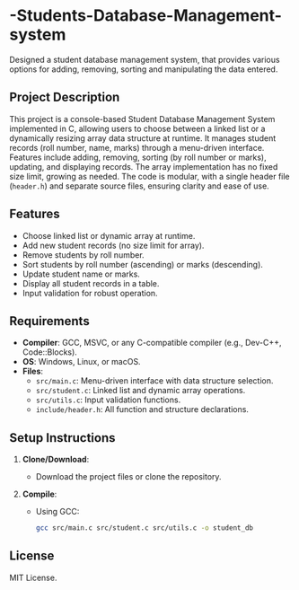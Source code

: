 # -Students-Database-Management-system
Designed a student database management system, that provides various options for adding, removing, sorting and manipulating the data entered. 

## Project Description
This project is a console-based Student Database Management System implemented in C, allowing users to choose between a linked list or a dynamically resizing array data structure at runtime. It manages student records (roll number, name, marks) through a menu-driven interface. Features include adding, removing, sorting (by roll number or marks), updating, and displaying records. The array implementation has no fixed size limit, growing as needed. The code is modular, with a single header file (`header.h`) and separate source files, ensuring clarity and ease of use.

## Features
- Choose linked list or dynamic array at runtime.
- Add new student records (no size limit for array).
- Remove students by roll number.
- Sort students by roll number (ascending) or marks (descending).
- Update student name or marks.
- Display all student records in a table.
- Input validation for robust operation.

## Requirements
- **Compiler**: GCC, MSVC, or any C-compatible compiler (e.g., Dev-C++, Code::Blocks).
- **OS**: Windows, Linux, or macOS.
- **Files**:
  - `src/main.c`: Menu-driven interface with data structure selection.
  - `src/student.c`: Linked list and dynamic array operations.
  - `src/utils.c`: Input validation functions.
  - `include/header.h`: All function and structure declarations.

## Setup Instructions
1. **Clone/Download**:
   - Download the project files or clone the repository.

2. **Compile**:
   - Using GCC:
     ```bash
     gcc src/main.c src/student.c src/utils.c -o student_db

## License
MIT License.

